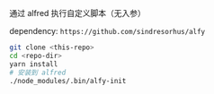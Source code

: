 通过 alfred 执行自定义脚本（无入参）

dependency: `https://github.com/sindresorhus/alfy`

```sh
git clone <this-repo>
cd <repo-dir>
yarn install
# 安装到 alfred
./node_modules/.bin/alfy-init
```
